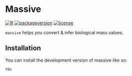 
<!-- README.md is generated from README.Rmd. Please edit that file -->

# Massive

<!-- badges: start -->

[![R](https://img.shields.io/badge/R%3E%3D-4.0-6666ff.svg?style=for-the-badge)](https://cran.r-project.org/)
[![packageversion](https://img.shields.io/badge/Package%20version-0.1.0-orange.svg?style=for-the-badge)](commits/master)
[![license](https://img.shields.io/badge/license-GPL--3-blue.svg?style=for-the-badge)](https://www.gnu.org/licenses/gpl-3.0.en.html)
<!-- badges: end -->

`massive` helps you convert & infer biological mass values.

## Installation

You can install the development version of massive like so:

``` r
tbc
```

